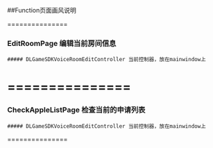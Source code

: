 ##Function页面画风说明

===============
### EditRoomPage 编辑当前房间信息
    ##### DLGameSDKVoiceRoomEditController 当前控制器，放在mainwindow上
===============
===============
### CheckAppleListPage 检查当前的申请列表
    ##### DLGameSDKVoiceRoomEditController 当前控制器，放在mainwindow上
===============
